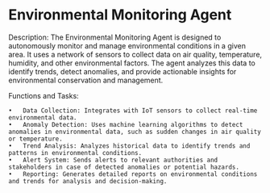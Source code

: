 # Environmental Monitoring Agent

Description:
The Environmental Monitoring Agent is designed to autonomously monitor and manage environmental conditions in a given area. It uses a network of sensors to collect data on air quality, temperature, humidity, and other environmental factors. The agent analyzes this data to identify trends, detect anomalies, and provide actionable insights for environmental conservation and management.

Functions and Tasks:

	•	Data Collection: Integrates with IoT sensors to collect real-time environmental data.
	•	Anomaly Detection: Uses machine learning algorithms to detect anomalies in environmental data, such as sudden changes in air quality or temperature.
	•	Trend Analysis: Analyzes historical data to identify trends and patterns in environmental conditions.
	•	Alert System: Sends alerts to relevant authorities and stakeholders in case of detected anomalies or potential hazards.
	•	Reporting: Generates detailed reports on environmental conditions and trends for analysis and decision-making.
